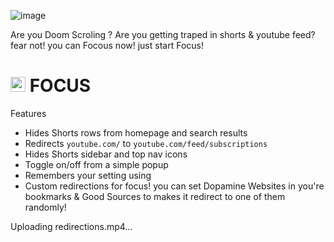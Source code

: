 ![image](https://github.com/user-attachments/assets/a7c293b5-acbd-47dd-acbd-bd0fdd27adcd)

Are you Doom Scroling ? Are you getting traped in shorts & youtube feed? fear not! you can Focous now! just start Focus!

# <img src="https://github.com/user-attachments/assets/081309f3-d4be-41b0-a3d7-85b8dedd561f" width="24" alt="Focus icon" /> FOCUS 

Features

- Hides Shorts rows from homepage and search results
- Redirects `youtube.com/` to `youtube.com/feed/subscriptions`
- Hides Shorts sidebar and top nav icons
- Toggle on/off from a simple popup
- Remembers your setting using
- Custom redirections for focus!
you can set Dopamine Websites in you're bookmarks & Good Sources to makes it redirect to one of them randomly!


Uploading redirections.mp4…

